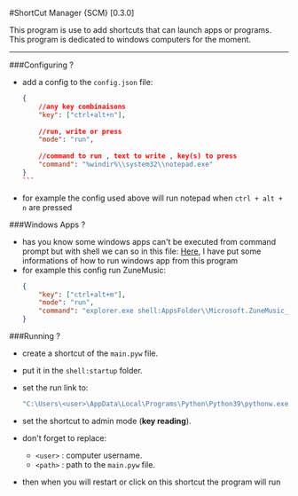 #ShortCut Manager {SCM} [0.3.0]

This program is use to add shortcuts that can launch apps or programs.
This program is dedicated to windows computers for the moment.

------


###Configuring ?

- add a config to the `config.json` file:
	````json
	{
		//any key combinaisons
		"key": ["ctrl+alt+n"],
		
		//run, write or press
		"mode": "run",
		
		//command to run , text to write , key(s) to press
		"command": "%windir%\\system32\\notepad.exe"
	}
	```
- for example the config used above will run notepad when `ctrl + alt + n` are pressed


###Windows Apps ?

- has you know some windows apps can't be executed from command prompt but with shell we can so in this file: [Here](./get_winapp_startcode.txt), I have put some informations of how to run windows app from this program
- for example this config run ZuneMusic:
	```json
	{
		"key": ["ctrl+alt+m"],
		"mode": "run",
		"command": "explorer.exe shell:AppsFolder\\Microsoft.ZuneMusic_8wekyb3d8bbwe!Microsoft.ZuneMusic"
	}
	```

###Running ?

- create a shortcut of the `main.pyw` file.
- put it in the `shell:startup` folder.

- set the run link to:
	```cmd
	"C:\Users\<user>\AppData\Local\Programs\Python\Python39\pythonw.exe" "C:\Users\<user>\<path>\main.pyw"
	```
- set the shortcut to admin mode (**key reading**).
- don't forget to replace:
	* `<user>` : computer username.
	* `<path>` : path to the `main.pyw` file.
- then when you will restart or click on this shortcut the program will run
